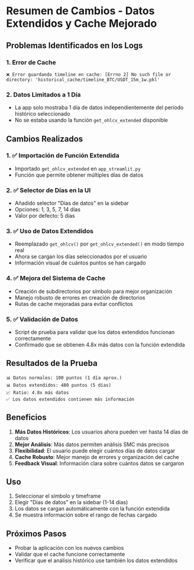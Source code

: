 # Resumen de Cambios - Datos Extendidos y Cache Mejorado

## Problemas Identificados en los Logs

### 1. Error de Cache

```
❌ Error guardando timeline en cache: [Errno 2] No such file or directory: 'historical_cache/timeline_BTC/USDT_15m_1w.pkl'
```

### 2. Datos Limitados a 1 Día

- La app solo mostraba 1 día de datos independientemente del período histórico seleccionado
- No se estaba usando la función `get_ohlcv_extended` disponible

## Cambios Realizados

### 1. ✅ Importación de Función Extendida

- Importado `get_ohlcv_extended` en `app_streamlit.py`
- Función que permite obtener múltiples días de datos

### 2. ✅ Selector de Días en la UI

- Añadido selector "Días de datos" en la sidebar
- Opciones: 1, 3, 5, 7, 14 días
- Valor por defecto: 5 días

### 3. ✅ Uso de Datos Extendidos

- Reemplazado `get_ohlcv()` por `get_ohlcv_extended()` en modo tiempo real
- Ahora se cargan los días seleccionados por el usuario
- Información visual de cuántos puntos se han cargado

### 4. ✅ Mejora del Sistema de Cache

- Creación de subdirectorios por símbolo para mejor organización
- Manejo robusto de errores en creación de directorios
- Rutas de cache mejoradas para evitar conflictos

### 5. ✅ Validación de Datos

- Script de prueba para validar que los datos extendidos funcionan correctamente
- Confirmado que se obtienen 4.8x más datos con la función extendida

## Resultados de la Prueba

```
📊 Datos normales: 100 puntos (1 día aprox.)
📊 Datos extendidos: 480 puntos (5 días)
📈 Ratio: 4.8x más datos
✅ Los datos extendidos contienen más información
```

## Beneficios

1. **Más Datos Históricos**: Los usuarios ahora pueden ver hasta 14 días de datos
2. **Mejor Análisis**: Más datos permiten análisis SMC más precisos
3. **Flexibilidad**: El usuario puede elegir cuántos días de datos cargar
4. **Cache Robusto**: Mejor manejo de errores y organización del cache
5. **Feedback Visual**: Información clara sobre cuántos datos se cargaron

## Uso

1. Seleccionar el símbolo y timeframe
2. Elegir "Días de datos" en la sidebar (1-14 días)
3. Los datos se cargan automáticamente con la función extendida
4. Se muestra información sobre el rango de fechas cargado

## Próximos Pasos

- Probar la aplicación con los nuevos cambios
- Validar que el cache funcione correctamente
- Verificar que el análisis histórico use también los datos extendidos
